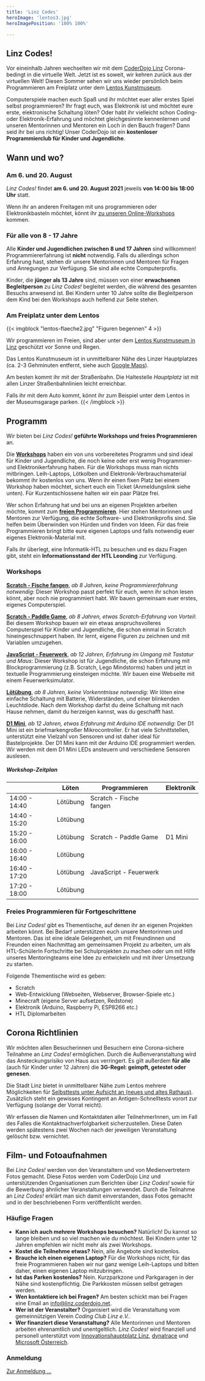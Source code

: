 ```yaml
---
title: 'Linz Codes'
heroImage: 'lentos3.jpg'
heroImagePosition: '100% 100%'

---
```


<div id="linz-codes-header"></div>

## Linz Codes!

Vor eineinhalb Jahren wechselten wir mit dem [CoderDojo Linz](/) Corona-bedingt in die virtuelle Welt. Jetzt ist es soweit, wir kehren zurück aus der virtuellen Welt! Diesen Sommer sehen wir uns wieder persönlich beim Programmieren am Freiplatz unter dem [Lentos Kunstmuseum](https://www.lentos.at/).

Computerspiele machen euch Spaß und ihr möchtet euer aller erstes Spiel selbst programmieren? Ihr fragt euch, was Elektronik ist und möchtet eure erste, elektronische Schaltung löten? Oder habt ihr vielleicht schon Coding- oder Elektronik-Erfahrung und möchtet gleichgesinnte kennenlernen und unseren Mentorinnen und Mentoren ein Loch in den Bauch fragen? Dann seid ihr bei uns richtig! Unser CoderDojo ist ein **kostenloser Programmierclub für Kinder und Jugendliche**.

## Wann und wo?

### Am 6. und 20. August

*Linz Codes!* findet **am 6. und 20. August 2021** jeweils **von 14:00 bis 18:00 Uhr** statt.

Wenn ihr an anderen Freitagen mit uns programmieren oder Elektronikbasteln möchtet, könnt ihr [zu unseren Online-Workshops](/termine) kommen.

### Für alle von 8 - 17 Jahre

Alle **Kinder und Jugendlichen zwischen 8 und 17 Jahren** sind willkommen! Programmiererfahrung ist **nicht** notwendig. Falls du allerdings schon Erfahrung hast, stehen dir unsere Mentorinnen und Mentoren für Fragen und Anregungen zur Verfügung. Sie sind alle echte Computerprofis.

Kinder, die **jünger als 13 Jahre** sind, müssen von einer **erwachsenen Begleitperson** zu *Linz Codes!* begleitet werden, die während des gesamten Besuchs anwesend ist. Bei Kindern unter 10 Jahre sollte die Begleitperson dem Kind bei den Workshops auch helfend zur Seite stehen.

### Am Freiplatz unter dem Lentos
{{< imgblock "lentos-flaeche2.jpg" "Figuren begennen" 4 >}}

Wir programmieren im Freien, sind aber unter dem [Lentos Kunstmuseum in Linz](https://www.lentos.at/) geschützt vor Sonne und Regen.

Das Lentos Kunstmuseum ist in unmittelbarer Nähe des Linzer Hauptplatzes (ca. 2-3 Gehminuten entfernt, siehe auch [Google Maps](https://goo.gl/maps/biqzqYwoKJ5uhyDN7)).

Am besten kommt ihr mit der Straßenbahn. Die Haltestelle *Hauptplatz* ist mit allen Linzer Straßenbahnlinien leicht erreichbar.

Falls ihr mit dem Auto kommt, könnt ihr zum Beispiel unter dem Lentos in der Museumsgarage parken.
{{< /imgblock >}}

## Programm

Wir bieten bei *Linz Codes!* **geführte Workshops und freies Programmieren** an.

Die [**Workshops**](#workshops) haben ein von uns vorbereitetes Programm und sind ideal für Kinder und Jugendliche, die noch keine oder erst wenig Programmier- und Elektronikerfahrung haben. Für die Workshops muss man nichts mitbringen. Leih-Laptops, Lötkolben und Elektronik-Verbrauchsmaterial bekommt ihr kostenlos von uns. Wenn ihr einen fixen Platz bei einem Workshop haben möchtet, sichert euch ein Ticket (Anmeldungslink siehe unten). Für Kurzentschlossene halten wir ein paar Plätze frei.

Wer schon Erfahrung hat und bei uns an eigenen Projekten arbeiten möchte, kommt zum [**freien Programmieren**](#freies-programmieren-für-fortgeschrittene). Hier stehen Mentorinnen und Mentoren zur Verfügung, die echte Software- und Elektronikprofis sind. Sie helfen beim Überwinden von Hürden und finden von Ideen. Für das freie Programmieren bringt bitte eure eigenen Laptops und falls notwendig euer eigenes Elektronik-Material mit.

Falls ihr überlegt, eine Informatik-HTL zu besuchen und es dazu Fragen gibt, steht ein **Informationsstand der HTL Leonding** zur Verfügung.

### Workshops

[**Scratch - Fische fangen**](/uebungsanleitungen/programmieren/scratch/fang-mich/), *ab 8 Jahren, keine Programmiererfahrung notwendig*: Dieser Workshop passt perfekt für euch, wenn ihr schon lesen könnt, aber noch nie programmiert habt. Wir bauen gemeinsam euer erstes, eigenes Computerspiel.

[**Scratch - Paddle Game**](/uebungsanleitungen/programmieren/scratch/paddle-game/), *ab 8 Jahren, etwas Scratch-Erfahrung von Vorteil*: Bei diesem Workshop bauen wir ein etwas anspruchsvolleres Computerspiel für Kinder und Jugendliche, die schon einmal in Scratch hineingeschnuppert haben. Ihr lernt, eigene Figuren zu zeichnen und mit Variablen umzugehen.

[**JavaScript - Feuerwerk**](/uebungsanleitungen/programmieren/web/feuerwerk-basics/), *ab 12 Jahren, Erfahrung im Umgang mit Tastatur und Maus*: Dieser Workshop ist für Jugendliche, die schon Erfahrung mit Blockprogrammierung (z.B. Scratch, Lego Mindstorms) haben und jetzt in textuelle Programmierung einsteigen möchte. Wir bauen eine Webseite mit einem Feuerwerksimulator.

[**Lötübung**](https://youtu.be/1u1LMX0AoWU), *ab 8 Jahren, keine Vorkenntnisse notwendig*: Wir löten eine einfache Schaltung mit Batterie, Widerständen, und einer blinkenden Leuchtdiode. Nach dem Workshop darfst du deine Schaltung mit nach Hause nehmen, damit du herzeigen kannst, was du geschafft hast.

[**D1 Mini**](/uebungsanleitungen/loeten-und-elektronik/esp8266/esp-schaltungen/led-bild/LED-Bilder%20Anleitung.pdf), *ab 12 Jahren, etwas Erfahrung mit Arduino IDE notwendig*: Der D1 Mini ist ein briefmarkengroßer Mikrocontroller. Er hat viele Schnittstellen, unterstützt eine Vielzahl von Sensoren und ist daher ideal für Bastelprojekte. Der D1 Mini kann mit der Arduino IDE programmiert werden. Wir werden mit dem D1 Mini LEDs ansteuern und verschiedene Sensoren auslesen.

##### Workshop-Zeitplan

<div class="timetable"></div>

|               | Löten    | Programmieren           | Elektronik |
| ------------- | -------- | ----------------------- | ---------- |
| 14:00 - 14:40 | Lötübung | Scratch - Fische fangen |
| 14:40 - 15:20 | Lötübung |                         |            |
| 15:20 - 16:00 | Lötübung | Scratch - Paddle Game   | D1 Mini    |
| 16:00 - 16:40 | Lötübung |                         |            |
| 16:40 - 17:20 | Lötübung | JavaScript - Feuerwerk  |            |
| 17:20 - 18:00 | Lötübung |                         |            |

### Freies Programmieren für Fortgeschrittene

Bei *Linz Codes!* gibt es Thementische, auf denen ihr an eigenen Projekten arbeiten könnt. Bei Bedarf unterstützen euch unsere Mentorinnen und Mentoren. Das ist eine ideale Gelegenheit, um mit Freundinnen und Freunden einen Nachmittag am gemeinsamen Projekt zu arbeiten, um als HTL-SchülerIn Fortschritte bei Schulprojekten zu machen oder um mit Hilfe unseres Mentoringteams eine Idee zu entwickeln und mit ihrer Umsetzung zu starten.

Folgende Thementische wird es geben:

- Scratch
- Web-Entwicklung (Webseiten, Webserver, Browser-Spiele etc.)
- Minecraft (eigene Server aufsetzen, Redstone)
- Elektronik (Arduino, Raspberry Pi, ESP8266 etc.)
- HTL Diplomarbeiten

## Corona Richtlinien

Wir möchten allen Besucherinnen und Besuchern eine Corona-sichere Teilnahme an *Linz Codes!* ermöglichen. Durch die Außenveranstaltung wird das Ansteckungsrisiko von Haus aus verringert. Es gilt außerdem **für alle** (auch für Kinder unter 12 Jahren) die **3G-Regel: geimpft, getestet oder genesen**.

Die Stadt Linz bietet in unmittelbarer Nähe zum Lentos mehrere Möglichkeiten für [Selbsttests unter Aufsicht an (neues und altes Rathaus)](https://www.linz.at/selbsttest.php). Zusätzlich steht ein gewisses Kontingent an Antigen-Schnelltests vorort zur Verfügung (solange der Vorrat reicht).

Wir erfassen die Namen und Kontaktdaten aller TeilnehmerInnen, um im Fall des Falles die Kontaktnachverfolgbarkeit sicherzustellen. Diese Daten werden spätestens zwei Wochen nach der jeweiligen Veranstaltung gelöscht bzw. vernichtet.

## Film- und Fotoaufnahmen

Bei *Linz Codes!* werden von den Veranstaltern und von Medienvertretern Fotos gemacht. Diese Fotos werden vom CoderDojo Linz und unterstützenden Organisationen zum Berichten über *Linz Codes!* sowie für die Bewerbung ähnlicher Veranstaltungen verwendet. Durch die Teilnahme an *Linz Codes!* erklärt man sich damit einverstanden, dass Fotos gemacht und in der beschriebenen Form veröffentlicht werden.

### Häufige Fragen

* **Kann ich auch mehrere Workshops besuchen?** Natürlich! Du kannst so lange bleiben und so viel machen wie du möchtest. Bei Kindern unter 12 Jahren empfehlen wir nicht mehr als zwei Workshops.
* **Kostet die Teilnehme etwas?** Nein, alle Angebote sind kostenlos.
* **Brauche ich einen eigenen Laptop?** Für die Workshops nicht, für das freie Programmieren haben wir nur ganz wenige Leih-Laptops und bitten daher, einen eigenen Laptop mitzubringen.
* **Ist das Parken kostenlos?** Nein. Kurzparkzone und Parkgaragen in der Nähe sind kostenpflichtig. Die Parkkosten müssen selbst getragen werden.
* **Wen kontaktiere ich bei Fragen?** Am besten schickt man bei Fragen eine Email an [info@linz.coderdojo.net](mailto:info@linz.coderdojo.net).
* **Wer ist der Veranstalter?** Organisiert wird die Veranstaltung vom gemeinnützigen Verein *Coding Club Linz e.V.*.
* **Wer finanziert diese Veranstaltung?** Alle Mentorinnen und Mentoren arbeiten ehrenamtlich und unentgeltlich. *Linz Codes!* wird finanziell und personell unterstützt vom [Innovationshauptplatz Linz](https://innovationshauptplatz.linz.at/de-DE/), [dynatrace](https://www.dynatrace.de/) und [Microsoft Österreich](https://www.microsoft.com/de-at/unternehmen/).

### Anmeldung

<p class="text-center"><a class="btn btn-primary" href="/anmeldung.html">Zur Anmeldung&nbsp;...</a></p>
